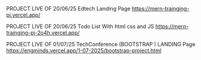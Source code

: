 PROJECT LIVE OF 20/06/25
Edtech Landing Page
https://mern-trainging-pj.vercel.app/

PROJECT LIVE OF 20/06/25
Todo List With html css and JS
https://mern-trainging-pj-2o4h.vercel.app/

PROJECT LIVE OF 01/07/25
TechConference (BOOTSTRAP ) LANDING Page
https://engminds.vercel.app/1-07-2025/bootstrap-project.html


